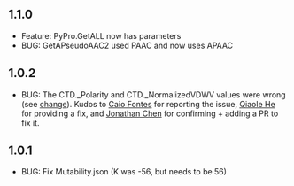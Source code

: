## 1.1.0

* Feature: PyPro.GetALL now has parameters
* BUG: GetAPseudoAAC2 used PAAC and now uses APAAC

## 1.0.2

* BUG: The CTD._Polarity and CTD._NormalizedVDWV values were wrong (see [change](https://github.com/MartinThoma/propy3/commit/6788e96c4aed77dad52d7dafce447c522d15b012)). Kudos to [Caio Fontes](https://github.com/Caiofcas) for reporting the issue, [Qiaole He](https://github.com/KimHe) for providing a fix, and [Jonathan Chen](https://github.com/jowch) for confirming + adding a PR to fix it.

## 1.0.1

* BUG: Fix Mutability.json (K was -56, but needs to be 56)
